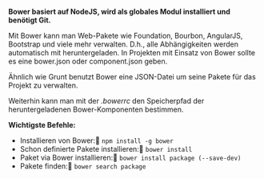 **Bower basiert auf NodeJS, wird als globales Modul installiert und benötigt Git.**

Mit Bower kann man Web-Pakete wie Foundation, Bourbon, AngularJS, Bootstrap und viele mehr verwalten. D.h., alle Abhängigkeiten werden automatisch mit heruntergeladen. 
In Projekten mit Einsatz von Bower sollte es eine bower.json oder component.json geben.

Ähnlich wie Grunt benutzt Bower eine JSON-Datei um seine Pakete für das Projekt zu verwalten.

Weiterhin kann man mit der *.bowerrc* den Speicherpfad der heruntergeladenen Bower-Komponenten bestimmen.

**Wichtigste Befehle:**
* Installieren von Bower: `npm install -g bower`
* Schon definierte Pakete installieren: `bower install`
* Paket via Bower installieren: `bower install package (--save-dev)`
* Pakete finden: `bower search package`


